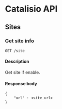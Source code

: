 # Catalisio API
## Sites
### Get site info
`GET /site`
#### Description
Get site if enable.
#### Response body
```
{ 
    "url" : <site_url>
}
```
